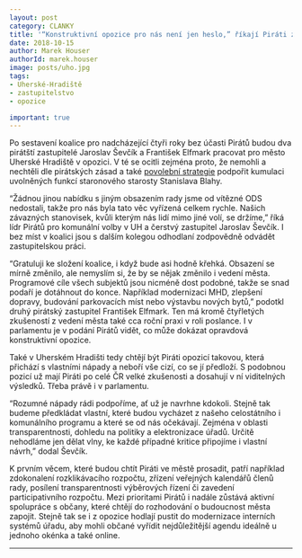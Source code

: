 ```yaml
---
layout: post
category: CLANKY
title: '“Konstruktivní opozice pro nás není jen heslo,” říkají Piráti z Uherského Hradiště'
date: 2018-10-15
author: Marek Houser
authorId: marek.houser
image: posts/uho.jpg
tags: 
- Uherské-Hradiště
- zastupitelstvo
- opozice

important: true
---
```

Po sestavení koalice pro nadcházející čtyři roky bez účasti Pirátů budou dva pirátští zastupitelé Jaroslav Ševčík a František Elfmark pracovat pro město Uherské Hradiště v opozici. V té se ocitli zejména proto, že nemohli a nechtěli dle pirátských zásad a také <a href="https://docs.google.com/document/d/16WVxqEkfuTDveQs3RuLnEsL6IS3sTWj9v7EJDZvRU0E/" target="_blank">povolební strategie</a> podpořit kumulaci uvolněných funkcí staronového starosty Stanislava Blahy.

“Žádnou jinou nabídku s jiným obsazením rady jsme od vítězné ODS nedostali, takže pro nás byla tato věc vyřízená celkem rychle. Našich závazných stanovisek, kvůli kterým nás lidí mimo jiné volí, se držíme,” říká lídr Pirátů pro komunální volby v UH a čerstvý zastupitel Jaroslav Ševčík. I bez míst v koalici jsou s dalším kolegou odhodlaní zodpovědně odvádět zastupitelskou práci.

“Gratuluji ke složení koalice, i když bude asi hodně křehká. Obsazení se mírně změnilo, ale nemyslím si, že by se nějak změnilo i vedení města. Programové cíle všech subjektů jsou nicméně dost podobné, takže se snad podaří je dotáhnout do konce. Například modernizaci MHD, zlepšení dopravy, budování parkovacích míst nebo výstavbu nových bytů,” podotkl druhý pirátský zastupitel František Elfmark. Ten má kromě čtyřletých zkušeností z vedení města také cca roční praxi v roli poslance. I v parlamentu je v podání Pirátů vidět, co může dokázat opravdová konstruktivní opozice.

Také v Uherském Hradišti tedy chtějí být Piráti opozicí takovou, která přichází s vlastními nápady a neboří vše cizí, co se jí předloží. S podobnou pozicí už mají Piráti po celé ČR velké zkušenosti a dosahují v ní viditelných výsledků. Třeba právě i v parlamentu.

“Rozumné nápady rádi podpoříme, ať už je navrhne kdokoli. Stejně tak budeme předkládat vlastní, které budou vycházet z našeho celostátního i komunálního programu a které se od nás očekávají. Zejména v oblasti transparentnosti, dohledu na politiky a elektronizace úřadů. Určitě nehodláme jen dělat vlny, ke každé případné kritice připojíme i vlastní návrh,” dodal Ševčík.

K prvním věcem, které budou chtít Piráti ve městě prosadit, patří například zdokonalení rozklikávacího rozpočtu, zřízení veřejných kalendářů členů rady, posílení transparentnosti výběrových řízení či zavedení participativního rozpočtu. Mezi prioritami Pirátů i nadále zůstává aktivní spolupráce s občany, které chtějí do rozhodování o budoucnost města zapojit. Stejně tak se i z opozice hodlají pustit do modernizace interních systémů úřadu, aby mohli občané vyřídit nejdůležitější agendu ideálně u jednoho okénka a také online.

- - -
